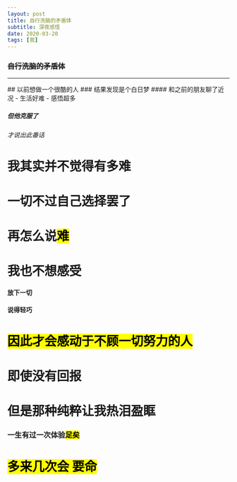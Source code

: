 ```yaml
---
layout: post
title: 自行洗脑的矛盾体
subtitle: 深夜感悟
date: 2020-03-20 
tags: [我]
---
```

### ~~自行洗脑的矛盾体~~
<hr>
## 以前想做一个很酷的人
### 结果发现是个白日梦
#### 和之前的朋友聊了近况
- 生活好难
- 感悟超多

##### 但他克服了
###### 才说出此番话
# 我其实并不觉得有多难
# 一切不过自己选择罢了
# 再怎么说<mark>难</mark>
# 我也不想感受
#### 放下一切
#### 说得轻巧
# <mark>因此才会感动于不顾一切努力的人</mark>
# 即使没有回报
# 但是那种纯粹让我热泪盈眶
### 一生有过一次体验<mark>足矣</mark>
# <mark>多来几次会  要命</mark>
